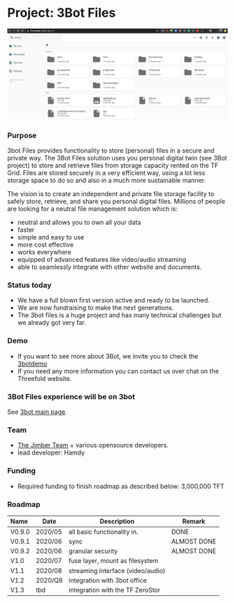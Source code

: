 # Project: 3Bot Files

![](./img/file_manager.png)

### Purpose

3bot Files provides functionality to store (personal) files in a secure and private way. The 3Bot Files solution uses you personal digital twin (see 3Bot project) to store and retrieve files from storage capacity rented on the TF Grid. Files are stored securely in a very efficient way, using a lot less storage space to do so and also in a much more sustainable manner.

The vision is to create an independent and private file storage facility to safely store, retrieve, and share you personal digital files. Millions of people are looking for a neutral file management solution which is: 
- neutral and allows you to own all your data
- faster
- simple and easy to use
- more cost effective
- works everywhere 
- equipped of advanced features like video/audio streaming
- able to seamlessly integrate with other website and documents.

### Status today

- We have a full blown first version active and ready to be launched.
- We are now fundraising to make the next generations.
- The 3bot files is a huge project and has many technical challenges but we already got very far. 

### Demo

- If you want to see more about 3Bot, we invite you to check the [3botdemo](3botdemo.md)
- If you need any more information you can contact us over chat on the Threefold website.

### 3Bot Files experience will be on 3bot
See [3bot main page](3botproj).

### Team

- [The Jimber Team](https://www.jimber.org/securityBroker.html) + various opensource developers.
- lead developer: Hamdy

### Funding

- Required funding to finish roadmap as described below: 3,000,000 TFT

### Roadmap

| Name         | Date   | Description | Remark |
|:-------------|--------|-------------|-----------------|
| V0.9.0 |  2020/05 | all basic functionality in. | DONE |
| V0.9.1 |  2020/06 | sync | ALMOST DONE |
| V0.9.2 |  2020/06 | granular security | ALMOST DONE |
| V1.0 |  2020/07 | fuse layer, mount as filesystem |  |
| V1.1 |  2020/08 | streaming interface (video/audio) |  |
| V1.2 |  2020/Q8 | integration with 3bot office |  |
| V1.3 |  tbd | integration with the TF ZeroStor |  |

